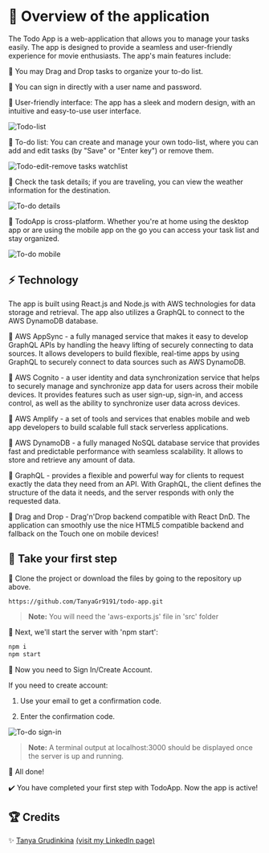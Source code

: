 # 🚀 Overview of the application

The Todo App is a web-application that allows you to manage your tasks easily. The app is designed to provide a seamless and user-friendly experience for movie enthusiasts. The app's main features include:

📌 You may Drag and Drop tasks to organize your to-do list.

📌 You can sign in directly with a user name and password.

📌 User-friendly interface: The app has a sleek and modern design, with an intuitive and easy-to-use user interface.

![Todo-list](https://res.cloudinary.com/dxwlsxl5s/image/upload/v1674563375/1_ibbvef.jpg)

📌 To-do list: You can create and manage your own todo-list, where you can add and edit tasks (by "Save" or "Enter key") or remove them.

![Todo-edit-remove tasks watchlist](https://res.cloudinary.com/dxwlsxl5s/image/upload/v1674563809/7_bhsc5x.jpg)

📌 Check the task details; if you are traveling, you can view the weather information for the destination.

![To-do details](https://res.cloudinary.com/dxwlsxl5s/image/upload/v1674564171/3_c4iihj.jpg)

📌 TodoApp is cross-platform. Whether you're at home using the desktop app or are using the mobile app on the go you can access your task list and stay organized.

![To-do mobile](https://res.cloudinary.com/dxwlsxl5s/image/upload/v1674566009/11_x1rcvj.jpg)

## :zap: Technology

The app is built using React.js and Node.js with AWS technologies for data storage and retrieval. The app also utilizes a GraphQL to connect to the AWS DynamoDB database.

🔹	AWS AppSync - a fully managed service that makes it easy to develop GraphQL APIs by handling the heavy lifting of securely connecting to data sources. It allows developers to build flexible, real-time apps by using GraphQL to securely connect to data sources such as AWS DynamoDB.

🔹	AWS Cognito - a user identity and data synchronization service that helps to securely manage and synchronize app data for users across their mobile devices. It provides features such as user sign-up, sign-in, and access control, as well as the ability to synchronize user data across devices.

🔹	AWS Amplify - a set of tools and services that enables mobile and web app developers to build scalable full stack serverless applications. 

🔹	AWS DynamoDB - a fully managed NoSQL database service that provides fast and predictable performance with seamless scalability. It allows to store and retrieve any amount of data.

🔹	GraphQL - provides a flexible and powerful way for clients to request exactly the data they need from an API. With GraphQL, the client defines the structure of the data it needs, and the server responds with only the requested data.

🔹	Drag and Drop - Drag'n'Drop backend compatible with React DnD. The application can smoothly use the nice HTML5 compatible backend and fallback on the Touch one on mobile devices!


## 🐾 Take your first step

🔸 Clone the project or download the files by going to the repository up above.

```sh
https://github.com/TanyaGr9191/todo-app.git
```
>**Note:** You will need the 'aws-exports.js' file in 'src' folder
>
🔸 Next, we'll start the server with 'npm start':
```sh
npm i
npm start
```
🔸 Now you need to Sign In/Create Account.

If you need to create account:

1. Use your email to get a confirmation code.

2. Enter the confirmation code.

![To-do sign-in](https://res.cloudinary.com/dxwlsxl5s/image/upload/v1674567860/18_nilo6e.jpg)

>**Note:** A terminal output at localhost:3000 should be displayed once the server is up and running.

👏 All done! 

✔️ You have completed your first step with TodoApp. Now the app is active!

## 🏆 Credits

✨ [Tanya Grudinkina](https://github.com/TanyaGr9191) [(visit my LinkedIn page)](https://www.linkedin.com/in/tanya-grudinkina/)
